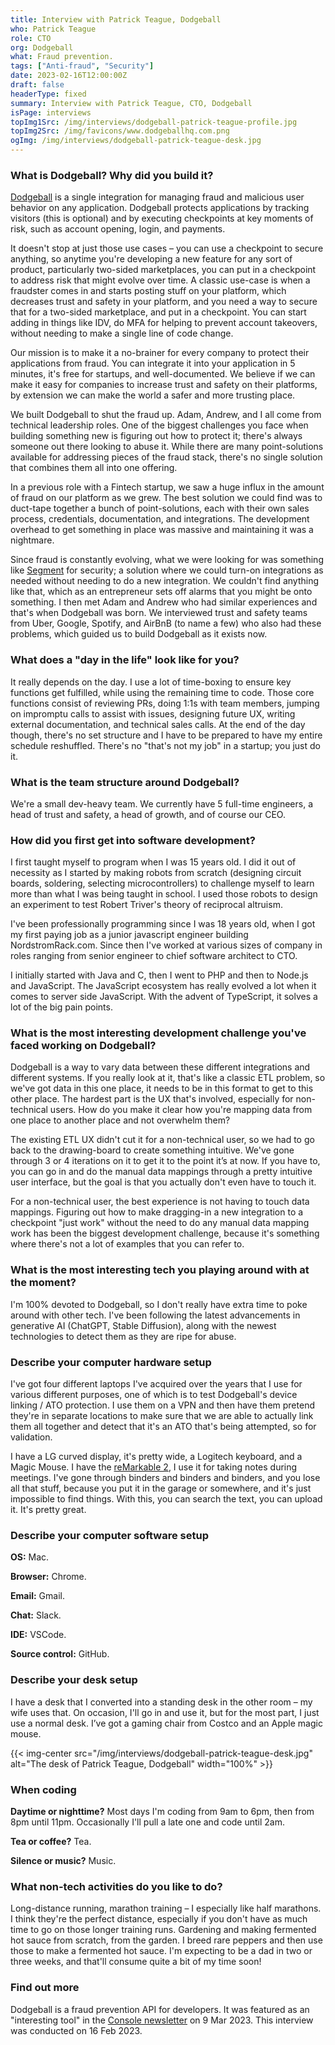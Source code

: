 ```yaml
---
title: Interview with Patrick Teague, Dodgeball
who: Patrick Teague
role: CTO
org: Dodgeball
what: Fraud prevention.
tags: ["Anti-fraud", "Security"]
date: 2023-02-16T12:00:00Z
draft: false
headerType: fixed
summary: Interview with Patrick Teague, CTO, Dodgeball
isPage: interviews
topImg1Src: /img/interviews/dodgeball-patrick-teague-profile.jpg
topImg2Src: /img/favicons/www.dodgeballhq.com.png
ogImg: /img/interviews/dodgeball-patrick-teague-desk.jpg
---
```


### What is Dodgeball? Why did you build it?

[Dodgeball](https://www.dodgeballhq.com/) is a single integration for managing
fraud and malicious user behavior on any application. Dodgeball protects
applications by tracking visitors (this is optional) and by executing
checkpoints at key moments of risk, such as account opening, login, and
payments.

It doesn't stop at just those use cases – you can use a checkpoint to secure
anything, so anytime you're developing a new feature for any sort of product,
particularly two-sided marketplaces, you can put in a checkpoint to address risk
that might evolve over time. A classic use-case is when a fraudster comes in and
starts posting stuff on your platform, which decreases trust and safety in your
platform, and you need a way to secure that for a two-sided marketplace, and put
in a checkpoint. You can start adding in things like IDV, do MFA for helping to
prevent account takeovers, without needing to make a single line of code change.

Our mission is to make it a no-brainer for every company to protect their
applications from fraud. You can integrate it into your application in 5
minutes, it's free for startups, and well-documented. We believe if we can make
it easy for companies to increase trust and safety on their platforms, by
extension we can make the world a safer and more trusting place.

We built Dodgeball to shut the fraud up. Adam, Andrew, and I all come from
technical leadership roles. One of the biggest challenges you face when building
something new is figuring out how to protect it; there's always someone out
there looking to abuse it. While there are many point-solutions available for
addressing pieces of the fraud stack, there's no single solution that combines
them all into one offering.

In a previous role with a Fintech startup, we saw a huge influx in the amount of
fraud on our platform as we grew. The best solution we could find was to
duct-tape together a bunch of point-solutions, each with their own sales
process, credentials, documentation, and integrations. The development overhead
to get something in place was massive and maintaining it was a nightmare.

Since fraud is constantly evolving, what we were looking for was something like
[Segment](https://segment.com/product/developer-toolkit/) for security; a
solution where we could turn-on integrations as needed without needing to do a
new integration. We couldn't find anything like that, which as an entrepreneur
sets off alarms that you might be onto something. I then met Adam and Andrew who
had similar experiences and that's when Dodgeball was born. We interviewed trust
and safety teams from Uber, Google, Spotify, and AirBnB (to name a few) who also
had these problems, which guided us to build Dodgeball as it exists now.

### What does a "day in the life" look like for you?

It really depends on the day. I use a lot of time-boxing to ensure key functions
get fulfilled, while using the remaining time to code. Those core functions
consist of reviewing PRs, doing 1:1s with team members, jumping on impromptu
calls to assist with issues, designing future UX, writing external
documentation, and technical sales calls. At the end of the day though, there's
no set structure and I have to be prepared to have my entire schedule
reshuffled. There's no "that's not my job" in a startup; you just do it.

### What is the team structure around Dodgeball?

We're a small dev-heavy team. We currently have 5 full-time engineers, a head of
trust and safety, a head of growth, and of course our CEO.

### How did you first get into software development?

I first taught myself to program when I was 15 years old. I did it out of
necessity as I started by making robots from scratch (designing circuit boards,
soldering, selecting microcontrollers) to challenge myself to learn more than
what I was being taught in school. I used those robots to design an experiment
to test Robert Triver's theory of reciprocal altruism.

I've been professionally programming since I was 18 years old, when I got my
first paying job as a junior javascript engineer building NordstromRack.com.
Since then I've worked at various sizes of company in roles ranging from senior
engineer to chief software architect to CTO.

I initially started with Java and C, then I went to PHP and then to Node.js and
JavaScript. The JavaScript ecosystem has really evolved a lot when it comes to
server side JavaScript. With the advent of TypeScript, it solves a lot of the
big pain points.

### What is the most interesting development challenge you've faced working on Dodgeball?

Dodgeball is a way to vary data between these different integrations and
different systems. If you really look at it, that's like a classic ETL problem,
so we've got data in this one place, it needs to be in this format to get to
this other place. The hardest part is the UX that's involved, especially for
non-technical users. How do you make it clear how you're mapping data from one
place to another place and not overwhelm them?

The existing ETL UX didn't cut it for a non-technical user, so we had to go back
to the drawing-board to create something intuitive. We've gone through 3 or 4
iterations on it to get it to the point it’s at now. If you have to, you can go
in and do the manual data mappings through a pretty intuitive user interface,
but the goal is that you actually don't even have to touch it. 

For a non-technical user, the best experience is not having to touch data
mappings. Figuring out how to make dragging-in a new integration to a checkpoint
"just work" without the need to do any manual data mapping work has been the
biggest development challenge, because it's something where there's not a lot of
examples that you can refer to.

### What is the most interesting tech you playing around with at the moment?

I'm 100% devoted to Dodgeball, so I don't really have extra time to poke around
with other tech. I've been following the latest advancements in generative AI
(ChatGPT, Stable Diffusion), along with the newest technologies to detect them
as they are ripe for abuse.

### Describe your computer hardware setup

I've got four different laptops I've acquired over the years that I use for
various different purposes, one of which is to test Dodgeball's device linking /
ATO protection. I use them on a VPN and then have them pretend they're in
separate locations to make sure that we are able to actually link them all
together and detect that it's an ATO that's being attempted, so for validation.

I have a LG curved display, it's pretty wide, a Logitech keyboard, and a Magic
Mouse. I have the [reMarkable 2](https://remarkable.com/), I use it for taking
notes during meetings. I've gone through binders and binders and binders, and
you lose all that stuff, because you put it in the garage or somewhere, and it's
just impossible to find things. With this, you can search the text, you can
upload it. It's pretty great.

### Describe your computer software setup

**OS:** Mac.

**Browser:** Chrome.

**Email:** Gmail.

**Chat:** Slack.

**IDE:** VSCode.

**Source control:** GitHub.

### Describe your desk setup

I have a desk that I converted into a standing desk in the other room – my wife
uses that. On occasion, I'll go in and use it, but for the most part, I just use
a normal desk. I’ve got a gaming chair from Costco and an Apple magic mouse.

{{< img-center src="/img/interviews/dodgeball-patrick-teague-desk.jpg" alt="The desk of Patrick Teague, Dodgeball" width="100%" >}}

### When coding

**Daytime or nighttime?** Most days I'm coding from 9am to 6pm, then from 8pm
until 11pm. Occasionally I'll pull a late one and code until 2am.

**Tea or coffee?** Tea.

**Silence or music?** Music.

### What non-tech activities do you like to do?

Long-distance running, marathon training – I especially like half marathons. I
think they're the perfect distance, especially if you don't have as much time to
go on those longer training runs. Gardening and making fermented hot sauce from
scratch, from the garden. I breed rare peppers and then use those to make a
fermented hot sauce. I'm expecting to be a dad in two or three weeks, and
that'll consume quite a bit of my time soon!

### Find out more

Dodgeball is a fraud prevention API for developers. It was featured as an
"interesting tool" in the [Console newsletter](/) on 9 Mar 2023. This interview
was conducted on 16 Feb 2023.
